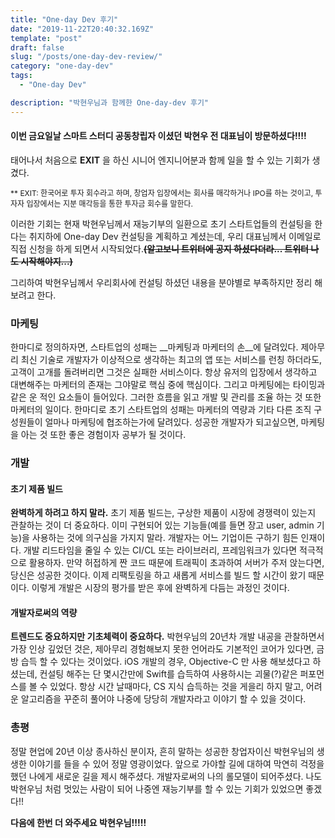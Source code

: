 ```yaml
---
title: "One-day Dev 후기"
date: "2019-11-22T20:40:32.169Z"
template: "post"
draft: false
slug: "/posts/one-day-dev-review/"
category: "one-day-dev"
tags:
  - "One-day Dev"

description: "박현우님과 함께한 One-day-dev 후기"
---
```

#### 이번 금요일날 스마트 스터디 공동창립자 이셨던 박현우 전 대표님이 방문하셨다!!!!

태어나서 처음으로 __EXIT__ 을 하신 시니어 엔지니어분과 함께 일을 할 수 있는 기회가 생겼다. </br>
<p style="font-size : 12px;">** EXIT: 한국어로 투자 회수라고 하며, 창업자 입장에서는 회사를 매각하거나 IPO를 하는 것이고, 투자자 입장에서는 지분 매각등을 통한 투자금 회수를 말한다.</p>

이러한 기회는 현재 박현우님께서 재능기부의 일환으로 초기 스타트업들의 컨설팅을 한다는 취지하에 One-day Dev 컨설팅을 계획하고 계셨는데, 우리 대표님께서 이메일로 직접 신청을 하게 되면서 시작되었다.__~~(알고보니 트위터에 공지 하셨다더라... 트위터 나도 시작해야지...)~~__

그리하여 박현우님께서 우리회사에 컨설팅 하셨던 내용을 분야별로 부족하지만 정리 해보려고 한다.

### 마케팅
한마디로 정의하자면, 스타트업의 성패는 __마케팅과 마케터의 손__에 달려있다. 제아무리 최신 기술로 개발자가 이상적으로 생각하는 최고의 앱 또는 서비스를 런칭 하더라도, 고객이 고개를 돌려버리면 그것은 실패한 서비스이다. 항상 유저의 입장에서 생각하고 대변해주는 마케터의 존재는 그야말로 핵심 중에 핵심이다. 그리고 마케팅에는 타이밍과 같은 운 적인 요소들이 들어있다. 그러한 흐름을 읽고 개발 및 관리를 조율 하는 것 또한 마케터의 일이다. 한마디로 초기 스타트업의 성패는 마케터의 역량과 기타 다른 조직 구성원들이 얼마나 마케팅에 협조하는가에 달려있다. 성공한 개발자가 되고싶으면, 마케팅을 아는 것 또한 좋은 경험이자 공부가 될 것이다.

### 개발
#### 초기 제품 빌드
__완벽하게 하려고 하지 말라.__ 초기 제품 빌드는, 구상한 제품이 시장에 경쟁력이 있는지 관찰하는 것이 더 중요하다. 이미 구현되어 있는 기능들(예를 들면 장고 user, admin 기능)을 사용하는 것에 의구심을 가지지 말라. 개발자는 어느 기업이든 구하기 힘든 인재이다. 개발 리드타임을 줄일 수 있는 CI/CL 또는 라이브러리, 프레임워크가 있다면 적극적으로 활용하자. 만약 허접하게 짠 코드 때문에 트래픽이 초과하여 서버가 주저 앉는다면, 당신은 성공한 것이다. 이제 리팩토링을 하고 새롭게 서비스를 빌드 할 시간이 왔기 때문이다. 이렇게 개발은 시장의 평가를 받은 후에 완벽하게 다듬는 과정인 것이다.

#### 개발자로써의 역량
__트렌드도 중요하지만 기초체력이 중요하다.__ 박현우님의 20년차 개발 내공을 관찰하면서 가장 인상 깊었던 것은, 제아무리 경험해보지 못한 언어라도 기본적인 코어가 있다면, 금방 습득 할 수 있다는 것이었다. iOS 개발의 경우, Objective-C 만 사용 해보셨다고 하셨는데, 컨설팅 해주는 단 몇시간만에 Swift를 습득하여 사용하시는 괴물(?)같은 퍼포먼스를 볼 수 있었다. 항상 시간 날때마다, CS 지식 습득하는 것을 게을리 하지 말고, 어려운 알고리즘을 꾸준히 풀어야 나중에 당당히 개발자라고 이야기 할 수 있을 것이다.

### 총평
정말 현업에 20년 이상 종사하신 분이자, 흔히 말하는 성공한 창업자이신 박현우님의 생생한 이야기를 들을 수 있어 정말 영광이었다. 앞으로 가야할 길에 대하여 막연히 걱정을 했던 나에게 새로운 길을 제시 해주셨다. 개발자로써의 나의 롤모델이 되어주셨다. 나도 박현우님 처럼 멋있는 사람이 되어 나중엔 재능기부를 할 수 있는 기회가 있었으면 좋겠다!!

__다음에 한번 더 와주세요 박현우님!!!!!__